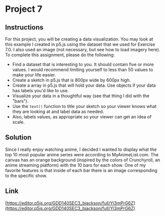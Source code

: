 # Project 7

## Instructions

For this project, you will be creating a data visualization. You may look at this example I created in p5.js using the dataset that we used for Exercise 7.0. I also used an image (not necessary, but see how to load imagery here). To complete this assignment, please do the following:

- Find a dataset that is interesting to you. It should contain five or more values. I would recommend limiting yourself to less than 50 values to make your life easier.
- Create a sketch in p5.js that is 800px wide by 600px high.
- Create a array in p5.js that will hold your data. Use objects if your data has labels you'd like to use.
- Visualize your data in a thoughtful way (see that thing I did with the "bars").
- Use the `text()` function to title your sketch so your viewer knows what they are looking at and label data as needed.
- Also,  labels values, as appropriate so your viewer can get an idea of scale.

## Solution

Since I really enjoy watching anime, I decided I wanted to display what the top 10 most popular anime series were according to MyAnimeList.com. The canvas has an orange background (inspired by the colors of Crunchyroll, an anime streaming platform) with the 10 bars for each show. One of my favorite features is that inside of each bar there is an image corresponding to the specific show.

## Link

[https://editor.p5js.org/GDD140SEC3_bjackson/full/Yi3mPrG6Z](https://editor.p5js.org/GDD140SEC3_bjackson/full/Yi3mPrG6Z)
